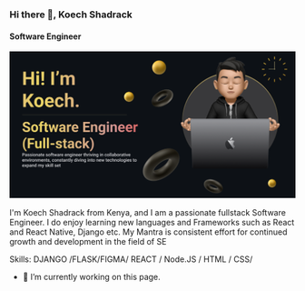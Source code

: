 ### Hi there 👋, Koech Shadrack
#### Software Engineer
![Software Engineer](https://github.com/Shadkoech/Shadkoech/blob/main/Make%20your%20README.png)

I'm Koech Shadrack from Kenya, and I am a passionate fullstack Software Engineer. I do enjoy learning new languages and Frameworks such as React and React Native, Django etc. My Mantra is consistent effort for continued growth and development in the field of SE

Skills: DJANGO /FLASK/FIGMA/ REACT / Node.JS / HTML / CSS/

- 🔭 I’m currently working on this page. 




